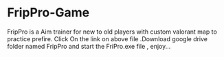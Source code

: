 # FripPro-Game
FripPro is a Aim trainer for new to old players with custom valorant map to practice prefire.
Click On the link on above file .Download google drive folder named FripPro and start the FriPro.exe file , enjoy...
